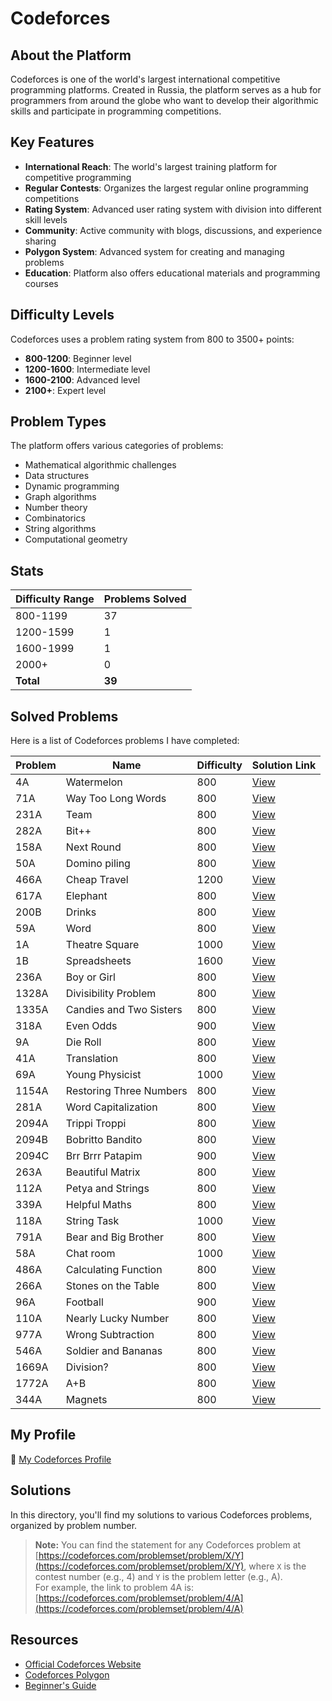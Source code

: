 # Codeforces

## About the Platform

Codeforces is one of the world's largest international competitive programming platforms. Created in Russia, the platform serves as a hub for programmers from around the globe who want to develop their algorithmic skills and participate in programming competitions.

## Key Features

- **International Reach**: The world's largest training platform for competitive programming
- **Regular Contests**: Organizes the largest regular online programming competitions
- **Rating System**: Advanced user rating system with division into different skill levels
- **Community**: Active community with blogs, discussions, and experience sharing
- **Polygon System**: Advanced system for creating and managing problems
- **Education**: Platform also offers educational materials and programming courses


## Difficulty Levels

Codeforces uses a problem rating system from 800 to 3500+ points:

- **800-1200**: Beginner level
- **1200-1600**: Intermediate level
- **1600-2100**: Advanced level
- **2100+**: Expert level


## Problem Types

The platform offers various categories of problems:

- Mathematical algorithmic challenges
- Data structures
- Dynamic programming
- Graph algorithms
- Number theory
- Combinatorics
- String algorithms
- Computational geometry


## Stats

| Difficulty Range | Problems Solved |
| :-- |:----------------|
| 800-1199 | 37              |
| 1200-1599 | 1               |
| 1600-1999 | 1               |
| 2000+ | 0               |
| **Total** | **39**          |

## Solved Problems

Here is a list of Codeforces problems I have completed:

| Problem | Name                   | Difficulty | Solution Link        |
|---------|------------------------|------------|----------------------|
| 4A      | Watermelon             | 800        | [View](./4A.cpp)     |
| 71A     | Way Too Long Words     | 800        | [View](./71A.cpp)    |
| 231A    | Team                   | 800        | [View](./231A.cpp)   |
| 282A    | Bit++                  | 800        | [View](./282A.cpp)   |
| 158A    | Next Round             | 800        | [View](./158A.cpp)   |
| 50A     | Domino piling          | 800        | [View](./50A.cpp)    |
| 466A    | Cheap Travel           | 1200       | [View](./466A.cpp)   |
| 617A    | Elephant               | 800        | [View](./617A.cpp)   |
| 200B    | Drinks                 | 800        | [View](./200B.cpp)   |
| 59A     | Word                   | 800        | [View](./59A.cpp)    |
| 1A      | Theatre Square         | 1000       | [View](./1A.cpp)     |
| 1B      | Spreadsheets           | 1600       | [View](./1B.cpp)     |
| 236A    | Boy or Girl            | 800        | [View](./236A.cpp)   |
| 1328A   | Divisibility Problem   | 800        | [View](./1328A.cpp)  |
| 1335A   | Candies and Two Sisters | 800        | [View](./1335A.cpp)  |
| 318A    | Even Odds              | 900        | [View](./318A.cpp)   |
| 9A      | Die Roll               | 800        | [View](./9A.cpp)     |
| 41A     | Translation            | 800        | [View](./41A.cpp)    |
| 69A     | Young Physicist        | 1000       | [View](./69A.cpp)    |
| 1154A   | Restoring Three Numbers | 800        | [View](./1154A.cpp)  |
| 281A    | Word Capitalization    | 800        | [View](./281A.cpp)   |
| 2094A   | Trippi Troppi          | 800        | [View](./2094A.cpp)  |
| 2094B   | Bobritto Bandito       | 800        | [View](./2094B.cpp)  |
| 2094C   | Brr Brrr Patapim       | 900        | [View](./2094C.cpp)  |
| 263A    | Beautiful Matrix       | 800        | [View](./263A.cpp)   |
| 112A    | Petya and Strings      | 800        | [View](./112A.cpp)   |
| 339A    | Helpful Maths          | 800        | [View](./339A.cpp)   |
| 118A    | String Task          | 1000       | [View](./118A.cpp)   |
| 791A    | Bear and Big Brother          | 800        | [View](./791A.cpp)   |
| 58A     | Chat room          | 1000       | [View](./58A.cpp)    |
| 486A    | Calculating Function          | 800        | [View](./486A.cpp)   |
| 266A    | Stones on the Table          | 800        | [View](./266A.cpp)   |
| 96A     | Football          | 900        | [View](./96A.cpp)    |
| 110A    | Nearly Lucky Number          | 800        | [View](./110A.cpp)   |
| 977A    | Wrong Subtraction          | 800        | [View](./977A.cpp)   |
| 546A    | Soldier and Bananas          | 800        | [View](./546A.cpp)   |
| 1669A   | Division?          | 800        | [View](./1669A.cpp)  |
| 1772A   | A+B           | 800        | [View](`./1772A.cpp) |
| 344A    | Magnets           | 800        | [View](`./344A.cpp)  |

## My Profile

🔗 [My Codeforces Profile](https://codeforces.com/profile/alwoodm)

## Solutions

In this directory, you'll find my solutions to various Codeforces problems, organized by problem number.

> **Note:** You can find the statement for any Codeforces problem at [https://codeforces.com/problemset/problem/X/Y](https://codeforces.com/problemset/problem/X/Y), where `X` is the contest number (e.g., 4) and `Y` is the problem letter (e.g., A).  
> For example, the link to problem 4A is: [https://codeforces.com/problemset/problem/4/A](https://codeforces.com/problemset/problem/4/A)

## Resources

- [Official Codeforces Website](https://codeforces.com/)
- [Codeforces Polygon](https://polygon.codeforces.com/)
- [Beginner's Guide](https://codeforces.com/blog/entry/23054)
